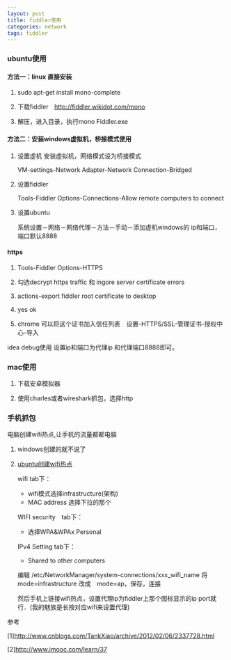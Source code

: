 ```yaml
---
layout: post
title: fiddler使用
categories: network
tags: fiddler
---
```


### ubuntu使用

#### 方法一：linux 直接安装

1.  sudo apt-get install mono-complete

2.  下载fiddler　http://fiddler.wikidot.com/mono

3.  解压，进入目录，执行mono Fiddler.exe

#### 方法二：安装windows虚拟机，桥接模式使用

1.  设置虚机 安装虚拟机，网络模式设为桥接模式 　

    VM-settings-Network Adapter-Network Connection-Bridged

2.  设置fiddler　

    Tools-Fiddler Options-Connections-Allow remote computers to connect

3.  设置ubuntu

    系统设置－网络－网络代理－方法－手动－添加虚机windows的 ip和端口，端口默认8888

#### https

1. Tools-Fiddler Options-HTTPS

2. 勾选decrypt https traffic  和 ingore server certificate errors

3. actions-export fiddler root certificate to desktop

4. yes ok

5. chrome 可以将这个证书加入信任列表　设置-HTTPS/SSL-管理证书-授权中心-导入

idea debug使用
设置ip和端口为代理ip 和代理端口8888即可。

### mac使用

1. 下载安卓模拟器

2. 使用charles或者wireshark抓包，选择http

### 手机抓包
电脑创建wifi热点,让手机的流量都都电脑

1.  windows创建的就不说了　
2.  [ubuntu创建wifi热点](http://ubuntuhandbook.org/index.php/2014/09/3-ways-create-wifi-hotspot-ubuntu/)

    wifi tab下：

    *   wifi模式选择infrastructure(架构)
    *   MAC address 选择下拉的那个

    WIFI security　tab下：

    *   选择WPA&WPAx Personal

    IPv4 Setting tab下：

    *   Shared to other computers

    编辑 /etc/NetworkManager/system-connections/xxx_wifi_name
    将mode=infrastructure 改成　mode=ap，保存，连接

    然后手机上链接wifi热点，设置代理ip为fiddler上那个图标显示的ip port就行．(我的魅族是长按对应wifi来设置代理)



参考

[1]<http://www.cnblogs.com/TankXiao/archive/2012/02/06/2337728.html>

[2]<http://www.imooc.com/learn/37>
